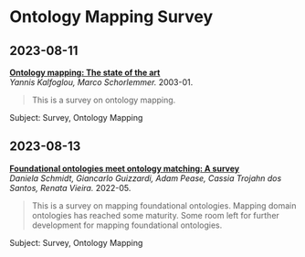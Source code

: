 # Ontology Mapping Survey
## 2023-08-11
[**Ontology mapping: The state of the art**](https://doi.org/10.1017/S0269888903000651)  
*Yannis Kalfoglou, Marco Schorlemmer.* 2003-01.
> This is a survey on ontology mapping.

Subject: Survey, Ontology Mapping

## 2023-08-13  
[**Foundational ontologies meet ontology matching: A survey**](https://content.iospress.com/articles/semantic-web/sw210447)  
*Daniela Schmidt, Giancarlo Guizzardi, Adam Pease, Cassia Trojahn dos Santos, Renata Vieira.* 2022-05.
> This is a survey on mapping foundational ontologies. Mapping domain ontologies has reached some maturity. Some room left for further development for mapping foundational ontologies. 

Subject: Survey, Ontology Mapping
